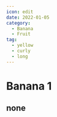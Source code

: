 ```yaml
---
icon: edit
date: 2022-01-05
category:
  - Banana
  - Fruit
tag:
  - yellow
  - curly
  - long
---
```


# Banana 1

## none
